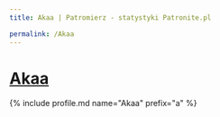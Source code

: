 ```yaml
---
title: Akaa | Patromierz - statystyki Patronite.pl

permalink: /Akaa
---
```


# [Akaa](https://patronite.pl/Akaa)

{% include profile.md name="Akaa" prefix="a" %}
